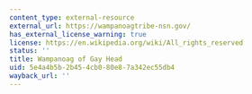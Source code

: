 ```yaml
---
content_type: external-resource
external_url: https://wampanoagtribe-nsn.gov/
has_external_license_warning: true
license: https://en.wikipedia.org/wiki/All_rights_reserved
status: ''
title: Wampanoag of Gay Head
uid: 5e4a4b5b-2b45-4cb0-80e8-7a342ec55db4
wayback_url: ''
---
```

